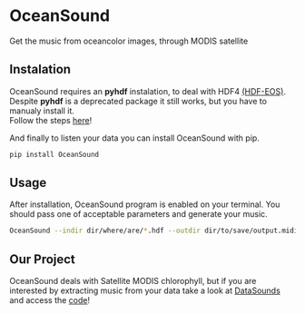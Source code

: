 OceanSound
==========

Get the music from oceancolor images, through MODIS satellite

Instalation
-----------
OceanSound requires an **pyhdf** instalation, to deal with HDF4 [(HDF-EOS)](http://hdfeos.org/).
Despite **pyhdf** is a deprecated package it still works, but you have to manualy install it.  
Follow the steps [here](http://pysclint.sourceforge.net/pyhdf/install.html)!

And finally to listen your data you can install OceanSound with pip.

```bash
pip install OceanSound
```

Usage
-----
After installation, OceanSound program is enabled on your terminal.
You should pass one of acceptable parameters and generate your music.

```bash
OceanSound --indir dir/where/are/*.hdf --outdir dir/to/save/output.midi
```

Our Project
-----------
OceanSound deals with Satellite MODIS chlorophyll, but if you are interested by extracting music from your data take a 
look at [DataSounds](www.datasounds.org) and access the [code](https://github.com/DataSounds/DataSounds)!
